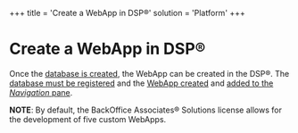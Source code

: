 +++
title = 'Create a WebApp in DSP®'
solution = 'Platform'
+++

# Create a WebApp in DSP®

Once the [database is created](Database_Design), the WebApp can be
created in the DSP®. The [database must be
registered](Register_the_Database_for_a_Custom_WebApp) and the
[WebApp created](Create_a_WebApp) and [added to the *Navigation*
pane](Configure_the_Navigation_Pane_Submenus_and_Links_to_Pages).

**NOTE**: By default, the BackOffice Associates® Solutions license
allows for the development of five custom WebApps.
